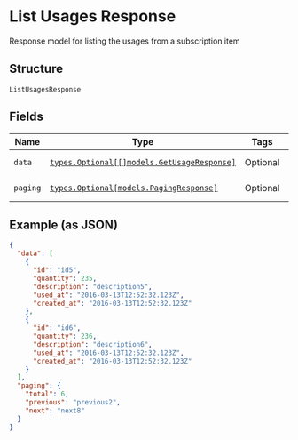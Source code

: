 
# List Usages Response

Response model for listing the usages from a subscription item

## Structure

`ListUsagesResponse`

## Fields

| Name | Type | Tags | Description |
|  --- | --- | --- | --- |
| `data` | [`types.Optional[[]models.GetUsageResponse]`](../../doc/models/get-usage-response.md) | Optional | The usage objects |
| `paging` | [`types.Optional[models.PagingResponse]`](../../doc/models/paging-response.md) | Optional | Paging object |

## Example (as JSON)

```json
{
  "data": [
    {
      "id": "id5",
      "quantity": 235,
      "description": "description5",
      "used_at": "2016-03-13T12:52:32.123Z",
      "created_at": "2016-03-13T12:52:32.123Z"
    },
    {
      "id": "id6",
      "quantity": 236,
      "description": "description6",
      "used_at": "2016-03-13T12:52:32.123Z",
      "created_at": "2016-03-13T12:52:32.123Z"
    }
  ],
  "paging": {
    "total": 6,
    "previous": "previous2",
    "next": "next8"
  }
}
```

